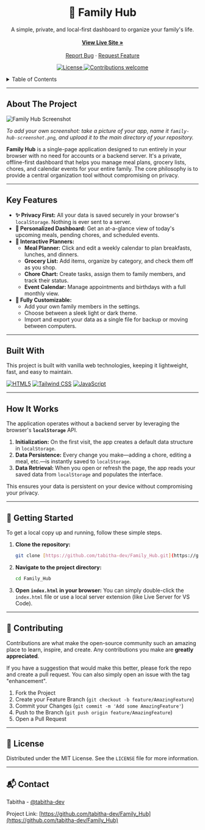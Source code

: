 <div align="center">
  <h1 align="center">🏡 Family Hub</h1>
  <p align="center">
    A simple, private, and local-first dashboard to organize your family's life.
    <br />
    <br />
    <a href="https://tabitha-dev.github.io/Family_Hub/"><strong>View Live Site »</strong></a>
    <br />
    <br />
    <a href="https://github.com/tabitha-dev/Family_Hub/issues">Report Bug</a>
    ·
    <a href="https://github.com/tabitha-dev/Family_Hub/issues">Request Feature</a>
  </p>
</div>

<p align="center">
  <a href="https://github.com/tabitha-dev/Family_Hub/blob/main/LICENSE">
    <img src="https://img.shields.io/badge/license-MIT-blue.svg" alt="License">
  </a>
  <a href="https://github.com/tabitha-dev/Family_Hub/issues">
    <img src="https://img.shields.io/badge/contributions-welcome-brightgreen.svg?style=flat" alt="Contributions welcome">
  </a>
</p>

<!-- TABLE OF CONTENTS -->
<details>
  <summary>Table of Contents</summary>
  <ol>
    <li><a href="#about-the-project">About The Project</a></li>
    <li><a href="#key-features">Key Features</a></li>
    <li><a href="#built-with">Built With</a></li>
    <li><a href="#how-it-works">How It Works</a></li>
    <li><a href="#getting-started">Getting Started</a></li>
    <li><a href="#contributing">Contributing</a></li>
    <li><a href="#license">License</a></li>
    <li><a href="#contact">Contact</a></li>
  </ol>
</details>

---

## About The Project

![Family Hub Screenshot](https://raw.githubusercontent.com/tabitha-dev/Family_Hub/main/family-hub-screenshot.png)

*To add your own screenshot: take a picture of your app, name it `family-hub-screenshot.png`, and upload it to the main directory of your repository.*

**Family Hub** is a single-page application designed to run entirely in your browser with no need for accounts or a backend server. It's a private, offline-first dashboard that helps you manage meal plans, grocery lists, chores, and calendar events for your entire family. The core philosophy is to provide a central organization tool without compromising on privacy.

---

## Key Features

* **✨ Privacy First:** All your data is saved securely in your browser's `localStorage`. Nothing is ever sent to a server.
* **🏡 Personalized Dashboard:** Get an at-a-glance view of today's upcoming meals, pending chores, and scheduled events.
* **📅 Interactive Planners:**
    * **Meal Planner:** Click and edit a weekly calendar to plan breakfasts, lunches, and dinners.
    * **Grocery List:** Add items, organize by category, and check them off as you shop.
    * **Chore Chart:** Create tasks, assign them to family members, and track their status.
    * **Event Calendar:** Manage appointments and birthdays with a full monthly view.
* **🎨 Fully Customizable:**
    * Add your own family members in the settings.
    * Choose between a sleek light or dark theme.
    * Import and export your data as a single file for backup or moving between computers.

---

## Built With

This project is built with vanilla web technologies, keeping it lightweight, fast, and easy to maintain.

<p align="left">
  <a href="https://developer.mozilla.org/en-US/docs/Web/HTML"><img src="https://img.shields.io/badge/HTML5-E34F26?style=for-the-badge&logo=html5&logoColor=white" alt="HTML5"></a>
  <a href="https://tailwindcss.com/"><img src="https://img.shields.io/badge/Tailwind_CSS-38B2AC?style=for-the-badge&logo=tailwind-css&logoColor=white" alt="Tailwind CSS"></a>
  <a href="https://developer.mozilla.org/en-US/docs/Web/JavaScript"><img src="https://img.shields.io/badge/JavaScript-F7DF1E?style=for-the-badge&logo=javascript&logoColor=black" alt="JavaScript"></a>
</p>

---

## How It Works

The application operates without a backend server by leveraging the browser's **`localStorage`** API.

1.  **Initialization:** On the first visit, the app creates a default data structure in `localStorage`.
2.  **Data Persistence:** Every change you make—adding a chore, editing a meal, etc.—is instantly saved to `localStorage`.
3.  **Data Retrieval:** When you open or refresh the page, the app reads your saved data from `localStorage` and populates the interface.

This ensures your data is persistent on your device without compromising your privacy.

---

## 🏁 Getting Started

To get a local copy up and running, follow these simple steps.

1.  **Clone the repository:**
    ```bash
    git clone [https://github.com/tabitha-dev/Family_Hub.git](https://github.com/tabitha-dev/Family_Hub.git)
    ```
2.  **Navigate to the project directory:**
    ```bash
    cd Family_Hub
    ```
3.  **Open `index.html` in your browser:**
    You can simply double-click the `index.html` file or use a local server extension (like Live Server for VS Code).

---

## 🤝 Contributing

Contributions are what make the open-source community such an amazing place to learn, inspire, and create. Any contributions you make are **greatly appreciated**.

If you have a suggestion that would make this better, please fork the repo and create a pull request. You can also simply open an issue with the tag "enhancement".

1.  Fork the Project
2.  Create your Feature Branch (`git checkout -b feature/AmazingFeature`)
3.  Commit your Changes (`git commit -m 'Add some AmazingFeature'`)
4.  Push to the Branch (`git push origin feature/AmazingFeature`)
5.  Open a Pull Request

---

## 📄 License

Distributed under the MIT License. See the `LICENSE` file for more information.

---

## 📬 Contact

Tabitha - [@tabitha-dev](https://github.com/tabitha-dev)

Project Link: [https://github.com/tabitha-dev/Family_Hub](https://github.com/tabitha-dev/Family_Hub)
